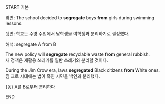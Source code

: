START
기본

앞면:
The school decided to **segregate** boys **from** girls during swimming lessons.

뒷면:
학교는 수영 수업에서 남학생을 여학생과 분리하기로 결정했다.

해석:
segregate A from B

The new policy will **segregate** recyclable waste **from** general rubbish.  
새 정책은 재활용 쓰레기를 일반 쓰레기와 분리할 것이다.

During the Jim Crow era, laws **segregated** Black citizens **from** White ones.  
짐 크로 시대에는 법이 흑인 시민을 백인과 분리했다.

{동} A를 B로부터 분리하다
<!--ID: 1746271863376-->
END
